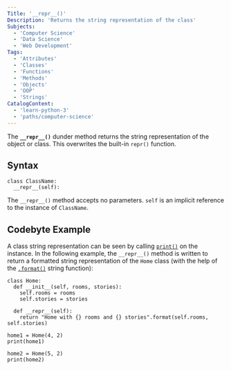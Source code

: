 ```yaml
---
Title: '__repr__()'
Description: 'Returns the string representation of the class'
Subjects:
  - 'Computer Science'
  - 'Data Science'
  - 'Web Development'
Tags:
  - 'Attributes'
  - 'Classes'
  - 'Functions'
  - 'Methods'
  - 'Objects'
  - 'OOP'
  - 'Strings'
CatalogContent:
  - 'learn-python-3'
  - 'paths/computer-science'
---
```


The **`__repr__()`** dunder method returns the string representation of the object or class. This overwrites the built-in `repr()` function.

## Syntax

```pseudo
class ClassName:
  __repr__(self):
```

The `__repr__()` method accepts no parameters. `self` is an implicit reference to the instance of `ClassName`.

## Codebyte Example

A class string representation can be seen by calling [`print()`](https://www.codecademy.com/resources/docs/python/built-in-functions/print) on the instance. In the following example, the `__repr__()` method is written to return a formatted string representation of the `Home` class (with the help of the [`.format()`](https://www.codecademy.com/resources/docs/python/strings/format) string function):

```codebyte/python
class Home:
  def __init__(self, rooms, stories):
    self.rooms = rooms
    self.stories = stories

  def __repr__(self):
    return "Home with {} rooms and {} stories".format(self.rooms, self.stories)

home1 = Home(4, 2)
print(home1)

home2 = Home(5, 2)
print(home2)
```
